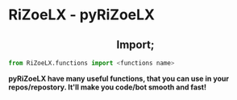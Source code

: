<h1> RiZoeLX - pyRiZoeLX </h1>

<h2 align='center'> Import; </h2>

``` python
from RiZoeLX.functions import <functions name>
```

<b> pyRiZoeLX have many useful functions, that you can use in your repos/repostory. It'll make you code/bot smooth and fast! </b>
